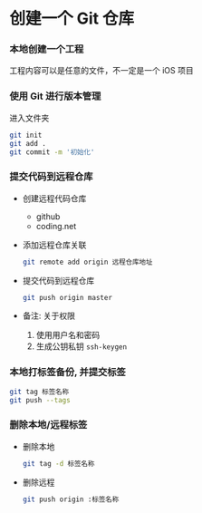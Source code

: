 # 创建一个 Git 仓库

### 本地创建一个工程

工程内容可以是任意的文件，不一定是一个 iOS 项目

### 使用 Git 进行版本管理

进入文件夹

```bash
git init
git add .
git commit -m '初始化'
```

### 提交代码到远程仓库

* 创建远程代码仓库
	* github
	* coding.net
* 添加远程仓库关联

	```bash
	git remote add origin 远程仓库地址
	```

* 提交代码到远程仓库

	```bash
	git push origin master
	```

* 备注: 关于权限
	1. 使用用户名和密码
	2. 生成公钥私钥 `ssh-keygen`

### 本地打标签备份, 并提交标签

```bash
git tag 标签名称
git push --tags
```

### 删除本地/远程标签

* 删除本地
 
	```bash
	git tag -d 标签名称
	```

* 删除远程  

	```bash
	git push origin :标签名称
	```